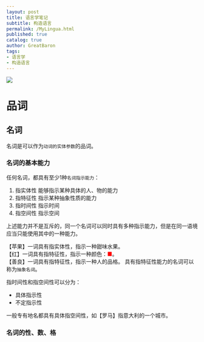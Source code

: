 ```yaml
---
layout: post
title: 语言学笔记
subtitle: 构造语言
permalink: /MyLingua.html
published: true
catalog: true
author: GreatBaron
tags:
- 语言学
- 构造语言
---
```


![](https://andrewimalion.github.io/img/bg-socrates.jpg)

# 品词
## 名词

名词是可以作为`动词的实体参数`的品词。

### 名词的基本能力

任何名词，都具有至少1种`名词指示能力`：

 1. 指实体性  能够指示某种具体的人、物的能力
 2. 指特征性  指示某种抽象性质的能力
 3. 指时间性  指示时间
 4. 指空间性  指示空间
 
上述能力并不是互斥的，同一个名词可以同时具有多种指示能力，但是在同一语境应当只能使用其中的一种能力。
 
【苹果】一词具有指实体性，指示一种甜味水果。  
【红】一词具有指特征性，指示一种颜色：<span style="color:red;">■</span>。  
【善良】一词具有指特征性，指示一种人的品格。
具有指特征性能力的名词可以称为`抽象名词`。

指时间性和指空间性可以分为：

 - 具体指示性
 - 不定指示性

一般专有地名都具有具体指空间性，如【罗马】指意大利的一个城市。

### 名词的性、数、格


 
 
